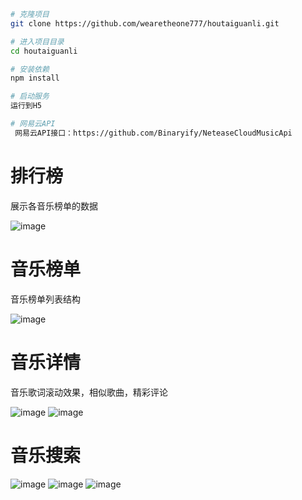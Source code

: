 
```bash
# 克隆项目
git clone https://github.com/wearetheone777/houtaiguanli.git

# 进入项目目录
cd houtaiguanli

# 安装依赖
npm install

# 启动服务
运行到H5

# 网易云API
 网易云API接口：https://github.com/Binaryify/NeteaseCloudMusicApi
```

# 排行榜
展示各音乐榜单的数据

![image](https://github.com/Streafd/DeomImg/blob/master/musicImg/%E5%BE%AE%E4%BF%A1%E5%9B%BE%E7%89%87_20230623193649.png)

# 音乐榜单
音乐榜单列表结构

![image](https://github.com/Streafd/DeomImg/blob/master/musicImg/%E5%BE%AE%E4%BF%A1%E5%9B%BE%E7%89%87_20230623193659.png)
# 音乐详情
音乐歌词滚动效果，相似歌曲，精彩评论

![image](https://github.com/Streafd/DeomImg/blob/master/musicImg/%E5%BE%AE%E4%BF%A1%E5%9B%BE%E7%89%87_20230623193709.png)
![image](https://github.com/Streafd/DeomImg/blob/master/musicImg/%E5%BE%AE%E4%BF%A1%E5%9B%BE%E7%89%87_20230623193712.png)
# 音乐搜索
![image](https://github.com/Streafd/DeomImg/blob/master/musicImg/%E5%BE%AE%E4%BF%A1%E5%9B%BE%E7%89%87_20230623193715.png)
![image](https://github.com/Streafd/DeomImg/blob/master/musicImg/%E5%BE%AE%E4%BF%A1%E5%9B%BE%E7%89%87_20230623193718.png)
![image](https://github.com/Streafd/DeomImg/blob/master/musicImg/%E5%BE%AE%E4%BF%A1%E5%9B%BE%E7%89%87_20230623193721.png)
